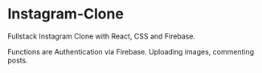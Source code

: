 # Instagram-Clone
Fullstack Instagram Clone with React, CSS and Firebase. 

Functions are Authentication via Firebase. Uploading images, commenting posts.
